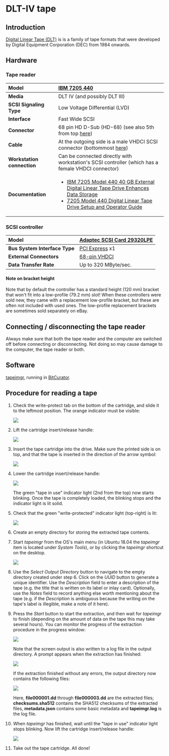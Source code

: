 # DLT-IV tape

## Introduction

[Digital Linear Tape (DLT)](https://www.wikidata.org/wiki/Q1224765) is is a family of tape formats that were developed by Digital Equipment Corporation (DEC) from 1984 onwards.

## Hardware

### Tape reader

|**Model**|[IBM 7205 440](https://web.archive.org/web/20181101132449/https://www-01.ibm.com/common/ssi/cgi-bin/ssialias?infotype=DD&subtype=SM&htmlfid=649/ENUS7205-440)|
|:--|:--|
|**Media**|DLT IV (and possibly DLT III)|
|**SCSI Signaling Type**|Low Voltage Differential (LVD)|
|**Interface**|Fast Wide SCSI|
|**Connector**|68 pin HD D-Sub (HD-68) (see also 5th from top [here](https://web.archive.org/web/20180606154144/http://www.paralan.com/sediff.html))|
|**Cable**|At the outgoing side is a male VHDCI SCSI connector (bottommost [here](https://web.archive.org/web/20180606154144/http://www.paralan.com/sediff.html))|
|**Workstation connection**|Can be connected directly with workstation's SCSI controller (which has a female VHDCI connector)|
|**Documentation**|<ul><li>[IBM 7205 Model 440 40 GB External Digital Linear Tape  Drive  Enhances  Data  Storage](https://web.archive.org/web/20181101131555/https://www-01.ibm.com/common/ssi/rep_ca/2/897/ENUS101-062/ENUS101-062.PDF)</li><li>[7205 Model 440 Digital Linear Tape Drive Setup and Operator Guide](https://web.archive.org/web/20181101132208/http://ps-2.kev009.com/basil.holloway/ALL%20PDF/a4100501.pdf)</li></ul>|

### SCSI controller

|**Model**|[Adaptec SCSI Card 29320LPE](https://web.archive.org/web/20161203082125/https://storage.microsemi.com/en-us/support/scsi/u320/asc-29320lpe/)|
|:--|:--|
|**Bus System Interface Type**|[PCI Express](https://www.wikidata.org/wiki/Q206924) x1|
|**External Connectors**|[68-pin VHDCI](https://www.wikidata.org/wiki/Q4052507)|
|**Data Transfer Rate**|Up to 320 MByte/sec.|

#### Note on bracket height

Note that by default the controller has a standard height (120 mm) bracket that won't fit into a low-profile (79.2 mm) slot! When these controllers were sold new, they came with a replacement low-profile bracket, but these are often not included with used ones. The low-profile replacement brackets are sometimes sold separately on eBay.

## Connecting / disconnecting the tape reader

Always make sure that both the tape reader and the computer are switched off before connecting or disconnecting. Not doing so may cause damage to the computer, the tape reader or both.

## Software

[tapeimgr](https://github.com/KBNLresearch/tapeimgr), running in [BitCurator](https://bitcurator.net/).

## Procedure for reading a tape

1. Check the write-protect tab on the bottom of the cartridge, and slide it to the leftmost position. The orange indicator must be visible:

    ![](./img/dlt-protect.jpg)

2. Lift the cartridge insert/release handle:

    ![](./img/dlt-lift.jpg)

3. Insert the tape cartridge into the drive. Make sure the printed side is on top, and that the tape is inserted in the direction of the arrow symbol:

    ![](./img/dlt-insert.jpg)

4. Lower the cartridge insert/release handle:

    ![](./img/dlt-lower-handle.jpg)

    The green "tape in use" indicator light (2nd from the top) now starts blinking. Once the tape is completely loaded, the blinking stops and the indicator light is lit solid.

5. Check that the green "write-protected" indicator light (top-right) is lit:

    ![](./img/dlt-wp-indicator.jpg)

6. Create an empty directory for storing the extracted tape contents.

7. Start *tapeimgr* from the OS's main menu (in Ubuntu 18.04 the *tapeimgr* item is located under *System Tools*), or by clicking the *tapeimgr* shortcut on the desktop.

    ![](./img/tapeimgr-1.png)

8. Use the *Select Output Directory* button to navigate to the empty directory created under step 6. Click on the *UUID* button to generate a unique identifier. Use the *Description* field to enter a description of the tape (e.g. the title that is written on its label or inlay card). Optionally, use the *Notes* field to record anything else worth mentioning about the tape (e.g. if the *Description* is ambiguous because the writing on the tape's label is illegible, make a note of it here).

9. Press the *Start* button to start the extraction, and then wait for *tapeimgr* to finish (depending on the amount of data on the tape this may take several hours). You can monitor the progress of the extraction procedure in the progress window:

    ![](./img/tapeimgr-2.png)

    Note that the screen output is also written to a log file in the output directory. A prompt appears when the extraction has finished:

    ![](./img/tapeimgr-success.png)

    If the extraction finished without any errors, the output directory now contains the following files:

    ![](./img/tapeimgr-files.png)

    Here, **file000001.dd** through **file000003.dd** are the extracted files; **checksums.sha512** contains the SHA512 checksums of the extracted files, **metadata.json** contains some basic metadata and **tapeimgr.log** is the log file.

10. When *tapeimgr* has finished, wait until the "tape in use" indicator light stops blinking. Now lift the cartridge insert/release handle:

    ![](./img/dlt-unloaded.jpg)

11. Take out the tape cartridge. All done!
